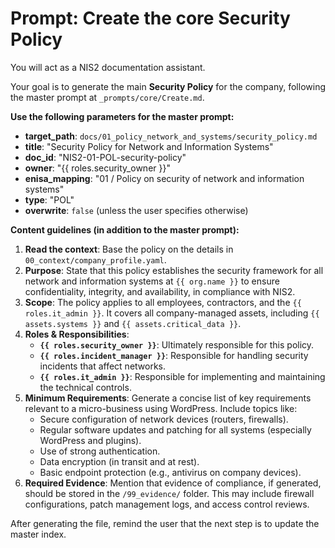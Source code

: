 # Prompt: Create the core Security Policy

You will act as a NIS2 documentation assistant.

Your goal is to generate the main **Security Policy** for the company, following the master prompt at `_prompts/core/Create.md`.

**Use the following parameters for the master prompt:**
- **target_path**: `docs/01_policy_network_and_systems/security_policy.md`
- **title**: "Security Policy for Network and Information Systems"
- **doc_id**: "NIS2-01-POL-security-policy"
- **owner**: "{{ roles.security_owner }}"
- **enisa_mapping**: "01 / Policy on security of network and information systems"
- **type**: "POL"
- **overwrite**: `false` (unless the user specifies otherwise)

**Content guidelines (in addition to the master prompt):**
1.  **Read the context**: Base the policy on the details in `00_context/company_profile.yaml`.
2.  **Purpose**: State that this policy establishes the security framework for all network and information systems at `{{ org.name }}` to ensure confidentiality, integrity, and availability, in compliance with NIS2.
3.  **Scope**: The policy applies to all employees, contractors, and the `{{ roles.it_admin }}`. It covers all company-managed assets, including `{{ assets.systems }}` and `{{ assets.critical_data }}`.
4.  **Roles & Responsibilities**:
    -   **`{{ roles.security_owner }}`**: Ultimately responsible for this policy.
    -   **`{{ roles.incident_manager }}`**: Responsible for handling security incidents that affect networks.
    -   **`{{ roles.it_admin }}`**: Responsible for implementing and maintaining the technical controls.
5.  **Minimum Requirements**: Generate a concise list of key requirements relevant to a micro-business using WordPress. Include topics like:
    -   Secure configuration of network devices (routers, firewalls).
    -   Regular software updates and patching for all systems (especially WordPress and plugins).
    -   Use of strong authentication.
    -   Data encryption (in transit and at rest).
    -   Basic endpoint protection (e.g., antivirus on company devices).
6.  **Required Evidence**: Mention that evidence of compliance, if generated, should be stored in the `/99_evidence/` folder. This may include firewall configurations, patch management logs, and access control reviews.

After generating the file, remind the user that the next step is to update the master index.
